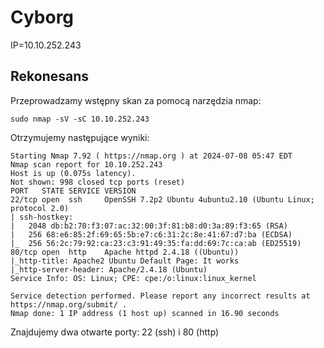 # Cyborg
IP=10.10.252.243

## Rekonesans
Przeprowadzamy wstępny skan za pomocą narzędzia nmap:

```
sudo nmap -sV -sC 10.10.252.243
```

Otrzymujemy następujące wyniki:

```
Starting Nmap 7.92 ( https://nmap.org ) at 2024-07-08 05:47 EDT
Nmap scan report for 10.10.252.243
Host is up (0.075s latency).
Not shown: 998 closed tcp ports (reset)
PORT   STATE SERVICE VERSION
22/tcp open  ssh     OpenSSH 7.2p2 Ubuntu 4ubuntu2.10 (Ubuntu Linux; protocol 2.0)
| ssh-hostkey: 
|   2048 db:b2:70:f3:07:ac:32:00:3f:81:b8:d0:3a:89:f3:65 (RSA)
|   256 68:e6:85:2f:69:65:5b:e7:c6:31:2c:8e:41:67:d7:ba (ECDSA)
|_  256 56:2c:79:92:ca:23:c3:91:49:35:fa:dd:69:7c:ca:ab (ED25519)
80/tcp open  http    Apache httpd 2.4.18 ((Ubuntu))
|_http-title: Apache2 Ubuntu Default Page: It works
|_http-server-header: Apache/2.4.18 (Ubuntu)
Service Info: OS: Linux; CPE: cpe:/o:linux:linux_kernel

Service detection performed. Please report any incorrect results at https://nmap.org/submit/ .
Nmap done: 1 IP address (1 host up) scanned in 16.90 seconds
```

Znajdujemy dwa otwarte porty: 22 (ssh) i 80 (http)

